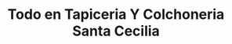---
title: "Todo en Tapiceria Y Colchoneria Santa Cecilia"
url: /tlalnepantla/todo-en-tapiceria-y-colchoneria-santa-cecilia/
shop: alfombra
---